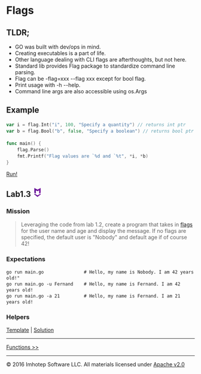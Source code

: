 # Flags 

## TLDR;
* GO was built with dev/ops in mind.
* Creating executables is a part of life.
* Other language dealing with CLI flags are afterthoughts, but not here.
* Standard lib provides Flag package to standardize command line parsing.
* Flag can be -flag=xxx --flag xxx except for bool flag.
* Print usage with -h --help.
* Command line args are also accessible using os.Args

## Example

```go
var i = flag.Int("i", 100, "Specify a quantity") // returns int ptr
var b = flag.Bool("b", false, "Specify a boolean") // returns bool ptr

func main() {
	flag.Parse()
	fmt.Printf("Flag values are `%d and `%t", *i, *b)
}
```
[Run!](https://play.golang.org/p/D31GU7pqvB)

## Lab1.3 ![alt text](https://github.com/adam-p/markdown-here/raw/master/src/common/images/icon24.png "Lab1.3")

### Mission
> Leveraging the code from lab 1.2, create a program that takes in [flags](https://golang.org/pkg/flag/)
> for the user name and age and display the message. 
> If no flags are specified, the default user is "Nobody" and default
> age if of course 42!
 
### Expectations

```shell
go run main.go               # Hello, my name is Nobody. I am 42 years old!" 
go run main.go -u Fernand    # Hello, my name is Fernand. I am 42 years old!
go run main.go -a 21         # Hello, my name is Fernand. I am 21 years old!
```

### Helpers

[Template](https://play.golang.org/p/ftU0G2CxHw) | [Solution](https://play.golang.org/p/wgl8yhYfBa)

---
[Functions >>](1.05_functions.md)

---
© 2016 Imhotep Software LLC. All materials licensed under [Apache v2.0](http://www.apache.org/licenses/LICENSE-2.0)